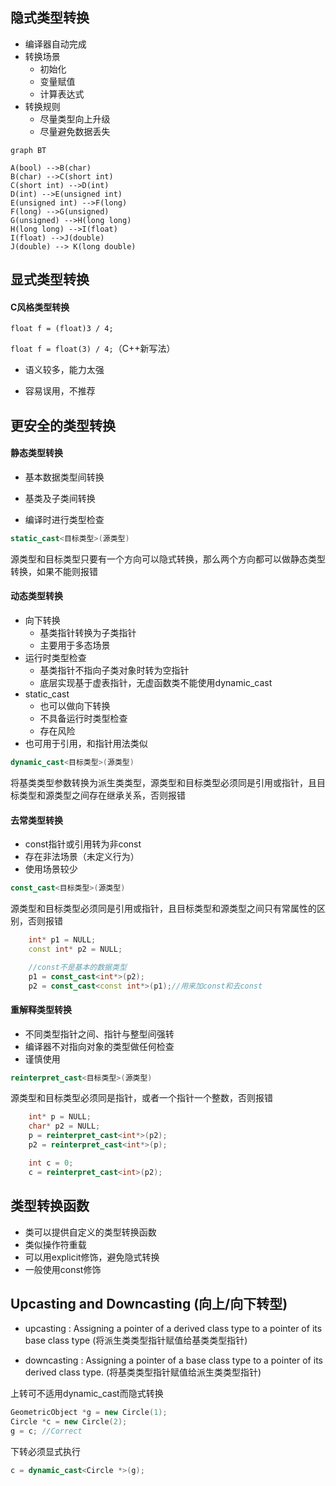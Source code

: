 ## 隐式类型转换

- 编译器自动完成
- 转换场景
  - 初始化
  - 变量赋值
  - 计算表达式
- 转换规则
  - 尽量类型向上升级
  - 尽量避免数据丢失

```
graph BT

A(bool) -->B(char)
B(char) -->C(short int)
C(short int) -->D(int)
D(int) -->E(unsigned int)
E(unsigned int) -->F(long)
F(long) -->G(unsigned)
G(unsigned) -->H(long long)
H(long long) -->I(float)
I(float) -->J(double)
J(double) --> K(long double) 
```

## 显式类型转换

#### C风格类型转换

```float f = (float)3 / 4;```

```float f = float(3) / 4;```（C++新写法）

- 语义较多，能力太强

- 容易误用，不推荐
  
## 更安全的类型转换
  
#### 静态类型转换

- 基本数据类型间转换

- 基类及子类间转换

- 编译时进行类型检查

```cpp
static_cast<目标类型>(源类型)
```

源类型和目标类型只要有一个方向可以隐式转换，那么两个方向都可以做静态类型转换，如果不能则报错

#### 动态类型转换

- 向下转换
  - 基类指针转换为子类指针
  - 主要用于多态场景
- 运行时类型检查
  - 基类指针不指向子类对象时转为空指针
  - 底层实现基于虚表指针，无虚函数类不能使用dynamic_cast
- static_cast
  - 也可以做向下转换
  - 不具备运行时类型检查
  - 存在风险
- 也可用于引用，和指针用法类似

```cpp
dynamic_cast<目标类型>(源类型)
```

将基类类型参数转换为派生类类型，源类型和目标类型必须同是引用或指针，且目标类型和源类型之间存在继承关系，否则报错

#### 去常类型转换

- const指针或引用转为非const
- 存在非法场景（未定义行为）
- 使用场景较少

```cpp
const_cast<目标类型>(源类型)
```

源类型和目标类型必须同是引用或指针，且目标类型和源类型之间只有常属性的区别，否则报错

```cpp
    int* p1 = NULL;
    const int* p2 = NULL;

    //const不是基本的数据类型
    p1 = const_cast<int*>(p2);
    p2 = const_cast<const int*>(p1);//用来加const和去const
```

#### 重解释类型转换

- 不同类型指针之间、指针与整型间强转
- 编译器不对指向对象的类型做任何检查
- 谨慎使用

```cpp
reinterpret_cast<目标类型>(源类型)
```

源类型和目标类型必须同是指针，或者一个指针一个整数，否则报错

```cpp
    int* p = NULL;
    char* p2 = NULL;
    p = reinterpret_cast<int*>(p2);
    p2 = reinterpret_cast<int*>(p);

    int c = 0;
    c = reinterpret_cast<int>(p2);
```

## 类型转换函数

- 类可以提供自定义的类型转换函数
- 类似操作符重载
- 可以用explicit修饰，避免隐式转换
- 一般使用const修饰

## Upcasting and Downcasting (向上/向下转型)

- upcasting : Assigning a pointer of a derived class type to a pointer of its base  class type (将派生类类型指针赋值给基类类型指针)

- downcasting : Assigning a pointer of a base class type to a pointer of its  derived class type. (将基类类型指针赋值给派生类类型指针)

上转可不适用dynamic_cast而隐式转换

```cpp
GeometricObject *g = new Circle(1); 
Circle *c = new Circle(2);
g = c; //Correct
```

下转必须显式执行

```cpp
c = dynamic_cast<Circle *>(g);
```
